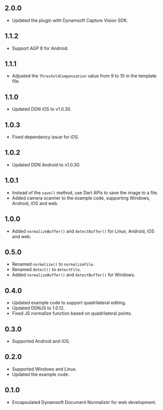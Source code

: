 ## 2.0.0
- Updated the plugin with Dynamsoft Capture Vision SDK.

## 1.1.2
- Support AGP 8 for Android.

## 1.1.1
- Adjusted the `ThresholdCompensation` value from 9 to 10 in the template file.

## 1.1.0
- Updated DDN iOS to v1.0.30.

## 1.0.3
- Fixed dependency issue for iOS.

## 1.0.2
- Updated DDN Android to v1.0.30.

## 1.0.1
- Instead of the `save()` method, use Dart APIs to save the image to a file.
- Added camera scanner to the example code, supporting Windows, Android, iOS and web.
      
## 1.0.0
- Added `normalizeBuffer()` and `detectBuffer()` for Linux, Android, iOS and web.

## 0.5.0
- Renamed `normalize()` to `normalizeFile`.
- Renamed `detect()` to `detectFile`.
- Added `normalizeBuffer()` and `detectBuffer()` for Windows.

## 0.4.0
- Updated example code to support quadrilateral editing.
- Updated DDNJS to 1.0.12.
- Fixed JS normalize function based on quadrilateral points.

## 0.3.0
* Supported Android and iOS.

## 0.2.0
* Supported Windows and Linux.
* Updated the example code.

## 0.1.0

* Encapsulated Dynamsoft Document Normalizer for web development.
